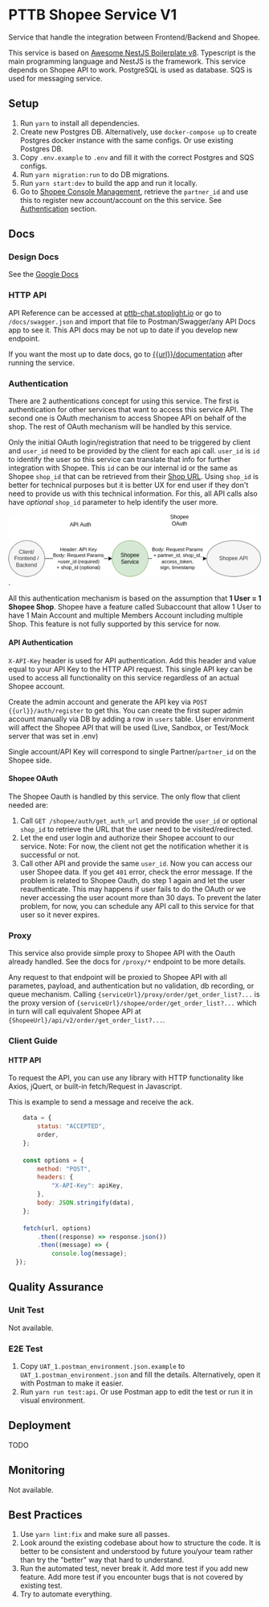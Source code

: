 # PTTB Shopee Service V1

Service that handle the integration between Frontend/Backend and Shopee.

This service is based on [Awesome NestJS Boilerplate v8](README_NEST.md). Typescript is the main programming language and NestJS is the framework. This service depends on Shopee API to work. PostgreSQL is used as database. SQS is used for messaging service.

## Setup

1. Run `yarn` to install all dependencies.
2. Create new Postgres DB. Alternatively, use `docker-compose up` to create Postgres docker instance with the same configs. Or use existing Postgres DB.
3. Copy `.env.example` to `.env` and fill it with the correct Postgres and SQS configs.
4. Run `yarn migration:run` to do DB migrations.
5. Run `yarn start:dev` to build the app and run it locally.
6. Go to [Shopee Console Management](https://open.shopee.com/myconsole/management/app), retrieve the `partner_id` and use this to register new account/account on the this service. See [Authentication](#authentication) section.


## Docs

### Design Docs

See the [Google Docs](https://docs.google.com/document/d/1sr6SIa7CNM-e3JzRncOtg37FBLvATbuk_2XQQ9JuiNw/edit?usp=sharing)

### HTTP API

API Reference can be accessed at [pttb-chat.stoplight.io](https://pttb-chat.stoplight.io/) or go to `/docs/swagger.json` and import that file to Postman/Swagger/any API Docs app to see it. This API docs may be not up to date if you develop new endpoint.

If you want the most up to date docs, go to [{{url}}/documentation](http://localhost:3000/documentation) after running the service.

### Authentication

There are 2 authentications concept for using this service. The first is authentication for other services that want to access this service API. The second one is OAuth mechanism to access Shopee API on behalf of the shop. The rest of OAuth mechanism will be handled by this service.

Only the initial OAuth login/registration that need to be triggered by client and `user_id` need to be provided by the client for each api call. `user_id` is `id` to identify the user so this service can translate that info for further integration with Shopee. This `id` can be our internal id or the same as Shopee `shop_id` that can be retrieved from their [Shop URL](https://seller.shopee.ph/edu/article/6524). Using `shop_id` is better for technical purposes but it is better UX for end user if they don't need to provide us with this technical information. For this, all API calls also have *optional* `shop_id` parameter to help identify the user more.

![Authentication mechanism](/docs/auth.png "Authentication mechanism").

All this authentication mechanism is based on the assumption that **1 User = 1 Shopee Shop**. Shopee have a feature called Subaccount that allow 1 User to have 1 Main Account and multiple Members Account including multiple Shop. This feature is not fully supported by this service for now. 


#### API Authentication

`X-API-Key` header is used for API authentication. Add this header and value equal to your API Key to the HTTP API request. This single API key can be used to access all functionality on this service regardless of an actual Shopee account.

Create the admin account and generate the API key via  `POST {{url}}/auth/register` to get this. You can create the first super admin account manually via DB by adding a row in `users` table. User environment will affect the Shopee API that will be used (Live, Sandbox, or Test/Mock server that was set in .env)

Single account/API Key will correspond to single Partner/`partner_id` on the Shopee side.

#### Shopee OAuth

The Shopee Oauth is handled by this service. The only flow that client needed are:
1. Call `GET /shopee/auth/get_auth_url` and provide the `user_id` or optional `shop_id` to retrieve the URL that the user need to be visited/redirected.
2. Let the end user login and authorize their Shopee account to our service. Note: For now, the client not get the notification whether it is successful or not.
3. Call other API and provide the same `user_id`. Now you can access our user Shopee data. If you get `401` error, check the error message. If the problem is related to Shopee Oauth, do step 1 again and let the user reauthenticate. This may happens if user fails to do the OAuth or we never accessing the user acount more than 30 days. To prevent the later problem, for now, you can schedule any API call to this service for that user so it never expires.

### Proxy

This service also provide simple proxy to Shopee API with the Oauth already handled. See the docs for `/proxy/*` endpoint to be more details.

Any request to that endpoint will be proxied to Shopee API with all parametes, payload, and authentication but no validation, db recording, or queue mechanism. Calling `{serviceUrl}/proxy/order/get_order_list?...` is the proxy version of `{serviceUrl}/shopee/order/get_order_list?...` which in turn will call equivalent Shopee API at `{ShopeeUrl}/api/v2/order/get_order_list?...`.

### Client Guide

#### HTTP API

To request the API, you can use any library with HTTP functionality like Axios, jQuert, or built-in fetch/Request in Javascript.

This is example to send a message and receive the ack.
```javascript
    data = {
        status: "ACCEPTED",
        order,
    };

    const options = {
        method: "POST",
        headers: {
            "X-API-Key": apiKey,
        },
        body: JSON.stringify(data),
    };

    fetch(url, options)
        .then((response) => response.json())
        .then((message) => {
            console.log(message);
  });
```
## Quality Assurance

### Unit Test

Not available.

### E2E Test

1. Copy `UAT_1.postman_environment.json.example` to `UAT_1.postman_environment.json` and fill the details. Alternatively, open it with Postman to make it easier.
2. Run `yarn run test:api`. Or use Postman app to edit the test or run it in visual environment.



## Deployment

TODO

## Monitoring

Not available.

## Best Practices

1. Use `yarn lint:fix` and make sure all passes.
2. Look around the existing codebase about how to structure the code. It is better to be consistent and understood by future you/your team rather than try the "better" way that hard to understand.
3. Run the automated test, never break it. Add more test if you add new feature. Add more test if you encounter bugs that is not covered by existing test.
4. Try to automate everything.